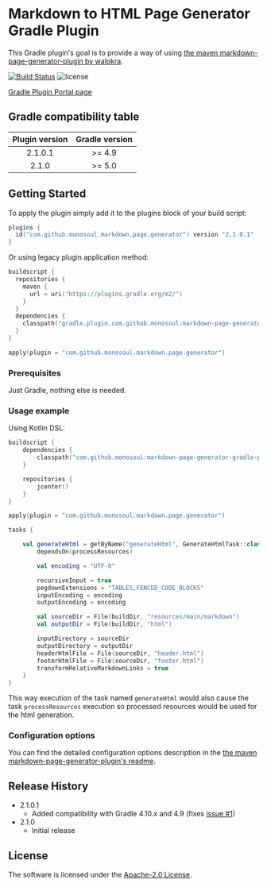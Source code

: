 # Markdown to HTML Page Generator Gradle Plugin
This Gradle plugin's goal is to provide a way of using [the maven markdown-page-generator-plugin by walokra](https://github.com/walokra/markdown-page-generator-plugin).

[![Build Status](https://travis-ci.com/monosoul/markdown-page-generator-gradle-plugin.svg?branch=master)](https://travis-ci.com/monosoul/markdown-page-generator-gradle-plugin)
![license](https://img.shields.io/github/license/monosoul/markdown-page-generator-gradle-plugin.svg)
 
[Gradle Plugin Portal page](https://plugins.gradle.org/plugin/com.github.monosoul.markdown.page.generator)

## Gradle compatibility table
| Plugin version | Gradle version |
|:----------------:|:--------------:|
| 2.1.0.1 | \>= 4.9 |
| 2.1.0 | \>= 5.0 |

## Getting Started
To apply the plugin simply add it to the plugins block of your build script:
```kotlin
plugins {
  id("com.github.monosoul.markdown.page.generator") version "2.1.0.1"
}
```

Or using legacy plugin application method:
```kotlin
buildscript {
  repositories {
    maven {
      url = uri("https://plugins.gradle.org/m2/")
    }
  }
  dependencies {
    classpath("gradle.plugin.com.github.monosoul:markdown-page-generator-gradle-plugin:2.1.0.1")
  }
}

apply(plugin = "com.github.monosoul.markdown.page.generator")
```

### Prerequisites
Just Gradle, nothing else is needed.

### Usage example
Using Kotlin DSL:
```kotlin
buildscript {
    dependencies {
        classpath("com.github.monosoul:markdown-page-generator-gradle-plugin:2.1.0.1")
    }

    repositories {
        jcenter()
    }
}

apply(plugin = "com.github.monosoul.markdown.page.generator")

tasks {

    val generateHtml = getByName("generateHtml", GenerateHtmlTask::class) {
        dependsOn(processResources)

        val encoding = "UTF-8"

        recursiveInput = true
        pegdownExtensions = "TABLES,FENCED_CODE_BLOCKS"
        inputEncoding = encoding
        outputEncoding = encoding

        val sourceDir = File(buildDir, "resources/main/markdown")
        val outputDir = File(buildDir, "html")

        inputDirectory = sourceDir
        outputDirectory = outputDir
        headerHtmlFile = File(sourceDir, "header.html")
        footerHtmlFile = File(sourceDir, "footer.html")
        transformRelativeMarkdownLinks = true
    }
}
```
This way execution of the task named `generateHtml` would also cause the task `processResources` execution so processed resources would 
be used for the html generation.

### Configuration options
You can find the detailed configuration options description in the [the maven markdown-page-generator-plugin's readme](https://github.com/walokra/markdown-page-generator-plugin/blob/master/Readme.md).

## Release History
* 2.1.0.1
    * Added compatibility with Gradle 4.10.x and 4.9 (fixes [issue #1](https://github.com/monosoul/markdown-page-generator-gradle-plugin/issues/1))
* 2.1.0
    * Initial release
    
## License
The software is licensed under the [Apache-2.0 License](LICENSE).